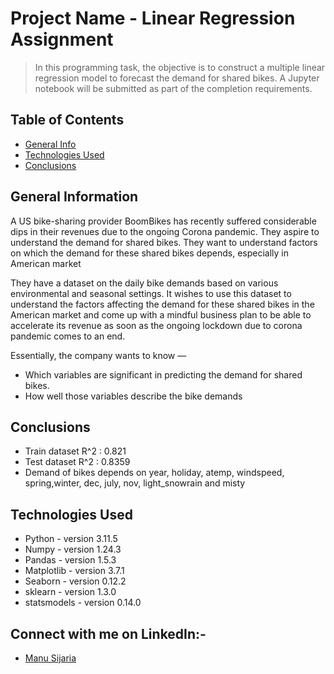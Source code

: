 # Project Name - Linear Regression Assignment
> In this programming task, the objective is to construct a multiple linear regression model to forecast the demand for shared bikes. A Jupyter notebook will be submitted as part of the completion requirements.


## Table of Contents
* [General Info](#general-information)
* [Technologies Used](#technologies-used)
* [Conclusions](#conclusions)

## General Information
A US bike-sharing provider BoomBikes has recently suffered considerable dips in their revenues due to the ongoing Corona pandemic. They aspire to understand the demand for shared bikes. They want to understand factors on which the demand for these shared bikes depends, especially in American market

They have a dataset on the daily bike demands based on various environmental and seasonal settings. It wishes to use this dataset to understand the factors affecting the demand for these shared bikes in the American market and come up with a mindful business plan to be able to accelerate its revenue as soon as the ongoing lockdown due to corona pandemic comes to an end.

Essentially, the company wants to know —

- Which variables are significant in predicting the demand for shared bikes.
- How well those variables describe the bike demands

## Conclusions
- Train dataset R^2 : 0.821
- Test dataset R^2 : 0.8359
- Demand of bikes depends on year, holiday, atemp, windspeed, spring,winter, dec, july, nov, light_snowrain and misty

## Technologies Used
- Python - version 3.11.5
- Numpy - version 1.24.3
- Pandas - version 1.5.3
- Matplotlib - version 3.7.1
- Seaborn - version 0.12.2
- sklearn - version 1.3.0
- statsmodels - version 0.14.0

## Connect with me on LinkedIn:-
- [Manu Sijaria](https://www.linkedin.com/in/manu-sijaria/)

